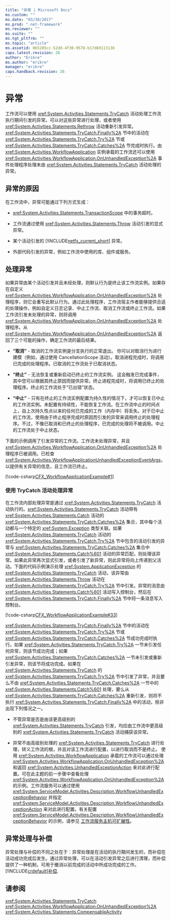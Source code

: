 ```yaml
---
title: "异常 | Microsoft Docs"
ms.custom: ""
ms.date: "03/30/2017"
ms.prod: ".net-framework"
ms.reviewer: ""
ms.suite: ""
ms.tgt_pltfrm: ""
ms.topic: "article"
ms.assetid: 065205cc-52dd-4f30-9578-b17d8d113136
caps.latest.revision: 26
author: "Erikre"
ms.author: "erikre"
manager: "erikre"
caps.handback.revision: 26
---
```

# 异常
工作流可以使用 <xref:System.Activities.Statements.TryCatch> 活动处理工作流执行期间引发的异常。可以对这些异常进行处理，或者使用 <xref:System.Activities.Statements.Rethrow> 活动重新引发异常。<xref:System.Activities.Statements.TryCatch.Finally%2A> 节中的活动在 <xref:System.Activities.Statements.TryCatch.Try%2A> 节或 <xref:System.Activities.Statements.TryCatch.Catches%2A> 节完成时执行。由 <xref:System.Activities.WorkflowApplication> 实例承载的工作流还可以使用 <xref:System.Activities.WorkflowApplication.OnUnhandledException%2A> 事件处理程序处理未由 <xref:System.Activities.Statements.TryCatch> 活动处理的异常。  
  
## 异常的原因  
 在工作流中，异常可能通过下列方式生成：  
  
-   <xref:System.Activities.Statements.TransactionScope> 中的事务超时。  
  
-   工作流通过使用 <xref:System.Activities.Statements.Throw> 活动引发的显式异常。  
  
-   某个活动引发的 [!INCLUDE[netfx_current_short](../../../includes/netfx-current-short-md.md)] 异常。  
  
-   外部代码引发的异常，例如工作流中使用的库、组件或服务。  
  
## 处理异常  
 如果异常由某个活动引发并且未经处理，则默认行为是终止该工作流实例。如果存在自定义 <xref:System.Activities.WorkflowApplication.OnUnhandledException%2A> 处理程序，则它会重写此默认行为。通过此处理程序，工作流宿主作者能够提供合适的处理操作，例如自定义日志记录、中止工作流、取消工作流或终止工作流。如果工作流引发未处理的异常，则将调用 <xref:System.Activities.WorkflowApplication.OnUnhandledException%2A> 处理程序。从 <xref:System.Activities.WorkflowApplication.OnUnhandledException%2A> 返回了三个可能的操作，确定工作流的最后结果。  
  
-   **“取消”** \- 取消的工作流实例是分支执行的正常退出。 你可以对取消行为进行建模（例如，通过使用 CancellationScope 活动）。取消进程完成时，将调用已完成的处理程序。已取消的工作流处于已取消状态。  
  
-   **“终止”** \- 无法恢复或重新启动已终止的工作流实例。 这会触发已完成事件，其中您可以根据其终止原因而提供异常。终止进程完成时，将调用已终止的处理程序。终止的工作流处于“已出错”状态。  
  
-   **“中止”** \- 只有在终止的工作流实例配置为持久性的情况下，才可以恢复已中止的工作流实例。未配置有持续性，不能恢复工作流。在工作流中止的时间点上，自上次持久性点以来的任何已完成的工作（内存中）将丢失。对于已中止的工作流，使用由于终止程序完成时原因而引发的异常来调用终止的处理程序。不过，不像已取消和已终止的处理程序，已完成的处理将不被调用。中止的工作流处于中止状态。  
  
 下面的示例调用了引发异常的工作流。工作流未处理异常，并且 <xref:System.Activities.WorkflowApplication.OnUnhandledException%2A> 处理程序已被调用。已检查 <xref:System.Activities.WorkflowApplicationUnhandledExceptionEventArgs>，以提供有关异常的信息，且工作流已终止。  
  
 [!code-csharp[CFX_WorkflowApplicationExample#1](../../../samples/snippets/csharp/VS_Snippets_CFX/cfx_workflowapplicationexample/cs/program.cs#1)]  
  
### 使用 TryCatch 活动处理异常  
 在工作流内部处理异常是通过 <xref:System.Activities.Statements.TryCatch> 活动执行的。<xref:System.Activities.Statements.TryCatch> 活动带有 <xref:System.Activities.Statements.Catch> 活动的 <xref:System.Activities.Statements.TryCatch.Catches%2A> 集合，其中每个活动都与一个特定的 <xref:System.Exception> 类型关联。如果 <xref:System.Activities.Statements.TryCatch> 活动的 <xref:System.Activities.Statements.TryCatch.Try%2A> 节中包含的活动引发的异常与 <xref:System.Activities.Statements.TryCatch.Catches%2A> 集合中 <xref:System.Activities.Statements.Catch%601> 活动的异常匹配，则处理该异常。如果此异常再次显式引发，或者引发了新异常，则此异常将向上传递到父活动。下面的代码示例演示处理 <xref:System.ApplicationException> 的 <xref:System.Activities.Statements.TryCatch> 活动，该异常由 <xref:System.Activities.Statements.Throw> 活动在 <xref:System.Activities.Statements.TryCatch.Try%2A> 节中引发。异常的消息由 <xref:System.Activities.Statements.Catch%601> 活动写入控制台，然后在 <xref:System.Activities.Statements.TryCatch.Finally%2A> 节中将一条消息写入控制台。  
  
 [!code-csharp[CFX_WorkflowApplicationExample#33](../../../samples/snippets/csharp/VS_Snippets_CFX/cfx_workflowapplicationexample/cs/program.cs#33)]  
  
 <xref:System.Activities.Statements.TryCatch.Finally%2A> 节中的活动在 <xref:System.Activities.Statements.TryCatch.Try%2A> 节或 <xref:System.Activities.Statements.TryCatch.Catches%2A> 节成功完成时执行。如果 <xref:System.Activities.Statements.TryCatch.Try%2A> 一节未引发任何异常，则该节成功完成；如果 <xref:System.Activities.Statements.TryCatch.Catches%2A> 一节未引发或重新引发异常，则该节将成功完成。如果在 <xref:System.Activities.Statements.TryCatch> 的 <xref:System.Activities.Statements.TryCatch.Try%2A> 节中引发了异常，并且要么不由 <xref:System.Activities.Statements.TryCatch.Catches%2A> 一节中的 <xref:System.Activities.Statements.Catch%601> 处理，要么从 <xref:System.Activities.Statements.TryCatch.Catches%2A> 重新引发，则将不执行 <xref:System.Activities.Statements.TryCatch.Finally%2A> 中的活动，除非出现下列情况之一。  
  
-   不管异常是否是由该更高级别的 <xref:System.Activities.Statements.TryCatch> 引发，均应由工作流中更高级别的 <xref:System.Activities.Statements.TryCatch> 活动捕获该异常。  
  
-   异常不由高级别处理的 <xref:System.Activities.Statements.TryCatch> 进行处理，转义工作流的根，并且对该工作流进行配置，以进行取消而不是终止。 使用 <xref:System.Activities.WorkflowApplication> 承载的工作流可以通过处理 <xref:System.Activities.WorkflowApplication.OnUnhandledException%2A> 和返回 <xref:System.Activities.UnhandledExceptionAction> 来对此进行配置。可在此主题的前一步骤中查看处理 <xref:System.Activities.WorkflowApplication.OnUnhandledException%2A> 的示例。工作流服务可以通过使用 <xref:System.ServiceModel.Activities.Description.WorkflowUnhandledExceptionBehavior> 并指定 <xref:System.ServiceModel.Activities.Description.WorkflowUnhandledExceptionAction> 来对此进行配置。有关配置 <xref:System.ServiceModel.Activities.Description.WorkflowUnhandledExceptionBehavior> 的示例，请参见 [工作流服务主机可扩展性](../../../docs/framework/wcf/feature-details/workflow-service-host-extensibility.md)。  
  
## 异常处理与补偿  
 异常处理与补偿的不同之处在于：异常处理是在活动的执行期间发生的，而补偿在活动成功完成后发生。通过异常处理，可以在活动引发异常之后进行清理，而补偿提供了一种机制，可用于撤消以前完成的活动中所成功完成的工作。[!INCLUDE[crdefault](../../../includes/crdefault-md.md)][补偿](../../../docs/framework/windows-workflow-foundation//compensation.md).  
  
## 请参阅  
 <xref:System.Activities.Statements.TryCatch>   
 <xref:System.Activities.WorkflowApplication.OnUnhandledException%2A>   
 <xref:System.Activities.Statements.CompensableActivity>